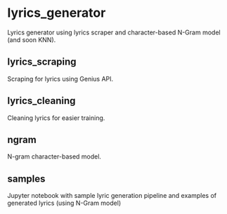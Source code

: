 # lyrics_generator
Lyrics generator using lyrics scraper and character-based N-Gram model (and soon KNN). 

## lyrics_scraping
Scraping for lyrics using Genius API.

## lyrics_cleaning
Cleaning lyrics for easier training.

## ngram
N-gram character-based model. 

## samples
Jupyter notebook with sample lyric generation pipeline and examples of generated lyrics (using N-Gram model)
